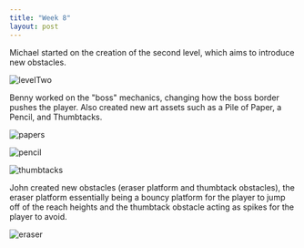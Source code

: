 ```yaml
---
title: "Week 8"
layout: post
---
```


Michael started on the creation of the second level, which aims to introduce new obstacles.

![levelTwo](https://cdn.discordapp.com/attachments/1088056272689049720/1088233335421161612/image.png)

Benny worked on the "boss" mechanics, changing how the boss border pushes the player. Also created new art assets such as a Pile of Paper, a Pencil, and Thumbtacks. 

![papers](https://cdn.discordapp.com/attachments/1079555770422657035/1085066536349343794/image.png)

![pencil](https://cdn.discordapp.com/attachments/1088056272689049720/1088234219760795741/image.png)

![thumbtacks](https://cdn.discordapp.com/attachments/1088056272689049720/1088234220851318804/image.png)

John created new obstacles (eraser platform and thumbtack obstacles), the eraser platform essentially being a bouncy platform for the player to jump off of the reach heights and the thumbtack obstacle acting as spikes for the player to avoid. 

![eraser](https://cdn.discordapp.com/attachments/1088056272689049720/1088234220083740782/image.png)